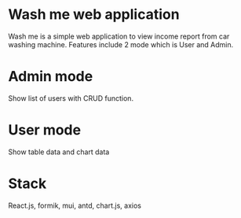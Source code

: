 # Wash me web application
Wash me is a simple web application to view income report from car washing machine.
Features include 2 mode which is User and Admin.

# Admin mode
Show list of users with CRUD function.

# User mode 
Show table data and chart data

# Stack
React.js, formik, mui, antd, chart.js, axios



